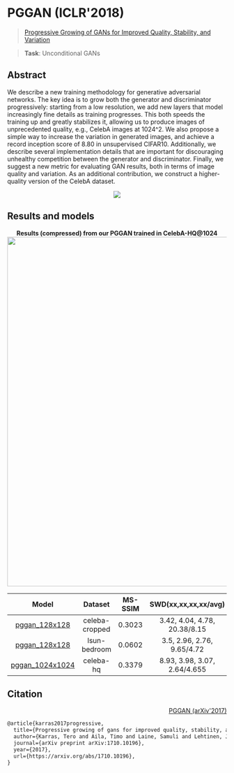 # PGGAN (ICLR'2018)

> [Progressive Growing of GANs for Improved Quality, Stability, and Variation](https://arxiv.org/abs/1710.10196)

> **Task**: Unconditional GANs

<!-- [ALGORITHM] -->

## Abstract

<!-- [ABSTRACT] -->

We describe a new training methodology for generative adversarial networks. The key idea is to grow both the generator and discriminator progressively: starting from a low resolution, we add new layers that model increasingly fine details as training progresses. This both speeds the training up and greatly stabilizes it, allowing us to produce images of unprecedented quality, e.g., CelebA images at 1024^2. We also propose a simple way to increase the variation in generated images, and achieve a record inception score of 8.80 in unsupervised CIFAR10. Additionally, we describe several implementation details that are important for discouraging unhealthy competition between the generator and discriminator. Finally, we suggest a new metric for evaluating GAN results, both in terms of image quality and variation. As an additional contribution, we construct a higher-quality version of the CelebA dataset.

<!-- [IMAGE] -->

<div align=center>
<img src="https://user-images.githubusercontent.com/28132635/143053374-c03894c3-6def-49c2-94ed-80c4accee726.JPG" />
</div>

## Results and models

<div align="center">
  <b> Results (compressed) from our PGGAN trained in CelebA-HQ@1024</b>
  <br/>
  <img src="https://user-images.githubusercontent.com/12726765/114009864-1df45400-9896-11eb-9d25-da9eabfe02ce.png" width="800"/>
</div>

|                              Model                              |    Dataset     | MS-SSIM |     SWD(xx,xx,xx,xx/avg)     |                                         Download                                         |
| :-------------------------------------------------------------: | :------------: | :-----: | :--------------------------: | :--------------------------------------------------------------------------------------: |
| [pggan_128x128](./pggan_8xb4-12Mimgs_celeba-cropped-128x128.py) | celeba-cropped | 0.3023  | 3.42, 4.04, 4.78, 20.38/8.15 | [model](https://download.openmmlab.com/mmediting/pggan/pggan_celeba-cropped_128_g8_20210408_181931-85a2e72c.pth) |
|  [pggan_128x128](./pggan_8xb4-12Mimgs_lsun-bedroom-128x128.py)  |  lsun-bedroom  | 0.0602  |  3.5, 2.96, 2.76, 9.65/4.72  | [model](https://download.openmmlab.com/mmediting/pggan/pggan_lsun-bedroom_128x128_g8_20210408_182033-5e59f45d.pth) |
|  [pggan_1024x1024](./pggan_8xb4-12Mimg_celeba-hq-1024x1024.py)  |   celeba-hq    | 0.3379  | 8.93, 3.98, 3.07, 2.64/4.655 | [model](https://download.openmmlab.com/mmediting/pggan/pggan_celeba-hq_1024_g8_20210408_181911-f1ef51c3.pth) |

## Citation

<summary align="right"><a href="https://arxiv.org/abs/1710.10196">PGGAN (arXiv'2017)</a></summary>

```latex
@article{karras2017progressive,
  title={Progressive growing of gans for improved quality, stability, and variation},
  author={Karras, Tero and Aila, Timo and Laine, Samuli and Lehtinen, Jaakko},
  journal={arXiv preprint arXiv:1710.10196},
  year={2017},
  url={https://arxiv.org/abs/1710.10196},
}
```
